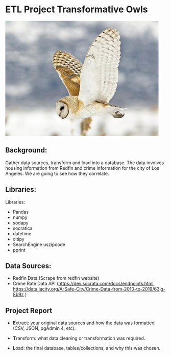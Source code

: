 # ETL Project Transformative Owls
![Owl](Image/owl.jpg)

## Background:
Gather data sources, transform and load into a database.  The data involves housing information from Redfin and crime information for the city of Los Angeles.  We are going to see how they correlate. 

## Libraries:
Libraries:

* Pandas
* numpy
* sodapy
* socratica
* datetime
* citipy
* SearchEngine uszipcode 
* pprint

## Data Sources:
* Redfin Data (Scrape from redfin website)
* Crime Rate Data API (https://dev.socrata.com/docs/endpoints.html, https://data.lacity.org/A-Safe-City/Crime-Data-from-2010-to-2019/63jg-8b9z ) 

## Project Report

* **E**xtract: your original data sources and how the data was formatted (CSV, JSON, pgAdmin 4, etc).

* **T**ransform: what data cleaning or transformation was required.

* **L**oad: the final database, tables/collections, and why this was chosen.
